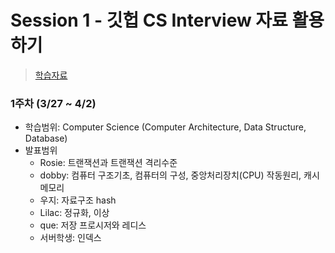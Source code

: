 # Session 1 - 깃헙 CS Interview 자료 활용하기
> [학습자료](https://github.com/gyoogle/tech-interview-for-developer)

### 1주차 (3/27 ~ 4/2)
+ 학습범위: Computer Science (Computer Architecture, Data Structure, Database)
+ 발표범위
  + Rosie: 트랜잭션과 트랜잭션 격리수준
  + dobby: 컴퓨터 구조기초, 컴퓨터의 구성, 중앙처리장치(CPU) 작동원리, 캐시 메모리
  + 우지: 자료구조 hash
  + Lilac: 정규화, 이상
  + que: 저장 프로시저와 레디스
  + 서버학생: 인덱스
